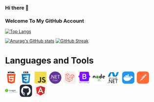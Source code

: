 ### Hi there 👋
### Welcome To My GitHub Account
[![Top Langs](https://github-readme-stats.vercel.app/api/top-langs/?username=samikshya334&layout=compact&theme=dark)](https://github.com/samikshya334/github-readme-stats)

[![Anurag's GitHub stats](https://github-readme-stats.vercel.app/api?username=samikshya334&theme=tokyonight)](https://github.com/samikshya334/github-readme-stats)
[![GitHub Streak](https://streak-stats.demolab.com/?user=samikshya334)](https://git.io/streak-stats)
<h1>Languages and Tools</h1>
<p><img src="https://github.com/devicons/devicon/blob/master/icons/html5/html5-original-wordmark.svg"  title="Asp.NetCore" alt="CSS" width="40" height="40"/>&nbsp;
<img src="https://github.com/devicons/devicon/blob/master/icons/css3/css3-original-wordmark.svg"  title="Asp.NetCore" alt="CSS" width="40" height="40"/>&nbsp;
<img src="https://github.com/devicons/devicon/blob/master/icons/javascript/javascript-original.svg"  title="Asp.NetCore" alt="CSS" width="40" height="40"/>&nbsp;
<img src="https://github.com/devicons/devicon/blob/master/icons/dotnetcore/dotnetcore-original.svg"  title="Asp.NetCore" alt="CSS" width="40" height="40"/>&nbsp;
<img src="https://github.com/tandpfun/skill-icons/blob/main/icons/Laravel-Light.svg" alt="CSS" width="40" height="40"/>&nbsp;
<img src="https://github.com/devicons/devicon/blob/master/icons/bootstrap/bootstrap-original-wordmark.svg"  title="Asp.NetCore" alt="CSS" width="40" height="40"/>&nbsp;
<img src="https://github.com/devicons/devicon/blob/master/icons/nodejs/nodejs-original-wordmark.svg"  title="Asp.NetCore" alt="CSS" width="40" height="40"/>&nbsp;
<img src="https://github.com/devicons/devicon/blob/master/icons/dot-net/dot-net-original-wordmark.svg"  title="Asp.NetCore" alt="CSS" width="40" height="40"/>&nbsp;
<img src="https://github.com/tandpfun/skill-icons/blob/main/icons/Docker.svg"  title="Asp.NetCore" alt="CSS" width="40" height="40"/>&nbsp;
<img src="https://github.com/tandpfun/skill-icons/blob/main/icons/Postman.svg"  title="Asp.NetCore" alt="CSS" width="40" height="40"/>&nbsp;
<img src="https://github.com/devicons/devicon/blob/master/icons/swagger/swagger-original-wordmark.svg"  title="Asp.NetCore" alt="CSS" width="40" height="40"/>&nbsp;
<img src="https://github.com/tandpfun/skill-icons/blob/main/icons/Github-Dark.svg"  title="Asp.NetCore" alt="CSS" width="40" height="40"/>&nbsp;
<img src="https://github.com/tandpfun/skill-icons/blob/main/icons/Angular-Light.svg"  title="Asp.NetCore" alt="CSS" width="40" height="40"/>&nbsp;


</p>

